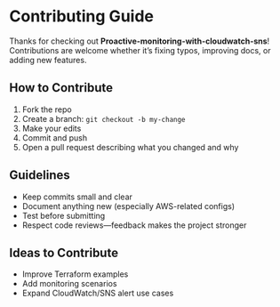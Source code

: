 # Contributing Guide

Thanks for checking out **Proactive-monitoring-with-cloudwatch-sns**! Contributions are welcome whether it’s fixing typos, improving docs, or adding new features.

## How to Contribute
1. Fork the repo  
2. Create a branch: `git checkout -b my-change`  
3. Make your edits  
4. Commit and push  
5. Open a pull request describing what you changed and why  

## Guidelines
- Keep commits small and clear  
- Document anything new (especially AWS-related configs)  
- Test before submitting  
- Respect code reviews—feedback makes the project stronger

## Ideas to Contribute
- Improve Terraform examples  
- Add monitoring scenarios  
- Expand CloudWatch/SNS alert use cases
